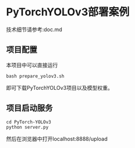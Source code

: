 # PyTorchYOLOv3部署案例

技术细节请参考:doc.md

## 项目配置

本项目中可以直接运行

`bash prepare_yolov3.sh`

即可下载PyTorchYOLOv3项目以及模型权重。

## 项目启动服务 

```
cd PyTorch-YOLOv3
python server.py 
```

然后在浏览器中打开localhost:8888/upload

